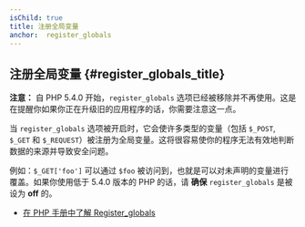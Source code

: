 ```yaml
---
isChild: true
title: 注册全局变量
anchor:  register_globals
---
```


## 注册全局变量 {#register_globals_title}

**注意：** 自 PHP 5.4.0 开始，`register_globals` 选项已经被移除并不再使用。这是在提醒你如果你正在升级旧的应用程序的话，你需要注意这一点。

当 `register_globals` 选项被开启时，它会使许多类型的变量（包括 `$_POST`, `$_GET` 和 `$_REQUEST`）被注册为全局变量。这将很容易使你的程序无法有效地判断数据的来源并导致安全问题。

例如：`$_GET['foo']` 可以通过 `$foo` 被访问到，也就是可以对未声明的变量进行覆盖。如果你使用低于 5.4.0 版本的 PHP 的话，请 __确保__ `register_globals` 是被设为 __off__ 的。

* [在 PHP 手册中了解 Register_globals](http://php.net/security.globals)
